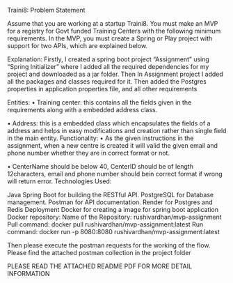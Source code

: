 Traini8: Problem Statement

Assume that you are working at a startup Traini8. You must make an MVP for a registry for Govt funded Training Centers with the following minimum requirements. In the MVP, you must create a Spring or Play project with support for two APIs, which are explained below.

Explanation: Firstly, I created a spring boot project “Assignment” using “Spring Initializer” where I added all the required dependencies for my project and downloaded as a jar folder. Then In Assignment project I added all the packages and classes required for it. Then added the Postgres properties in application properties file, and all other requirements

Entities: • Training center: this contains all the fields given in the requirements along with a embedded address class.

• Address: this is a embedded class which encapsulates the fields of a address and helps in easy modifications and creation rather than single field in the main entity. Functionality: • As the given instructions in the assignment, when a new centre is created it will valid the given email and phone number whether they are in correct format or not.

• CenterName should be below 40, CenterID should be of length 12characters, email and phone number should bein correct format if wrong will return error. Technologies Used:

Java Spring Boot for building the RESTful API.
PostgreSQL for Database management.
Postman for API documentation.
Render for Postgres and Redis Deployment
Docker for creating a image for spring boot application
Docker repository: Name of the Repository: rushivardhan/mvp-assignment Pull command: docker pull rushivardhan/mvp-assignment:latest Run command: docker run -p 8080:8080 rushivardhan/mvp-assignment:latest

Then please execute the postman requests for the working of the flow. Please find the attached postman collection in the project folder

PLEASE READ THE ATTACHED README PDF FOR MORE DETAIL INFORMATION
